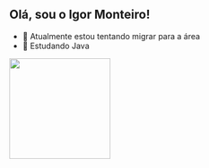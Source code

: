 ## Olá, sou o Igor Monteiro!

- 🔭 Atualmente estou tentando migrar para a área
- 🌱 Estudando Java

<div>
  <img height="180em" src ="[![Anurag's GitHub stats](https://github-readme-stats.vercel.app/api?username=IMonteiroDev&show_icons=true&theme=nightowl)](https://github.com/anuraghazra/github-readme-stats)"/>
</div>

